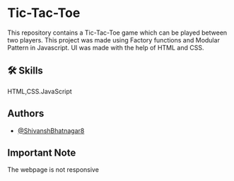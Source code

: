 # Tic-Tac-Toe

This repository contains a Tic-Tac-Toe game which can be played between two players. This project was made using Factory functions and Modular Pattern in Javascript. UI was made with the help of HTML and CSS.

## 🛠 Skills

HTML,CSS.JavaScript

## Authors

- [@ShivanshBhatnagar8](https://github.com/ShivanshBhatnagar8)

## Important Note

The webpage is not responsive
